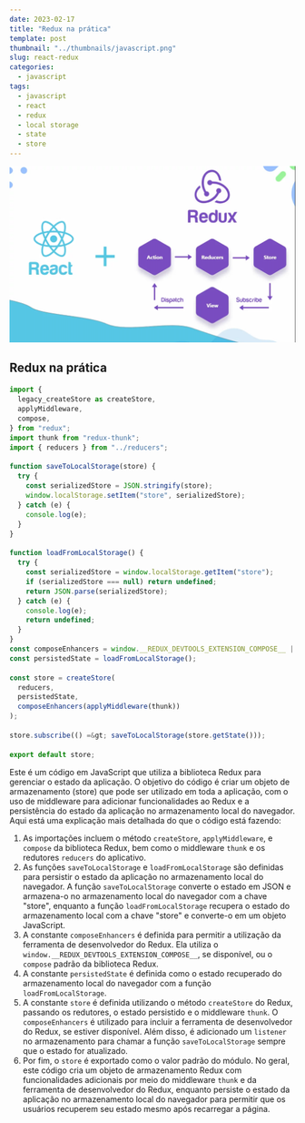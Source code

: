 ```yaml
---
date: 2023-02-17
title: "Redux na prática"
template: post
thumbnail: "../thumbnails/javascript.png"
slug: react-redux
categories:
  - javascript
tags:
  - javascript
  - react
  - redux
  - local storage
  - state
  - store
---
```


<img src="../images/redux.png" alt="React Redux"/>

## Redux na prática

```javascript
import {
  legacy_createStore as createStore,
  applyMiddleware,
  compose,
} from "redux";
import thunk from "redux-thunk";
import { reducers } from "../reducers";

function saveToLocalStorage(store) {
  try {
    const serializedStore = JSON.stringify(store);
    window.localStorage.setItem("store", serializedStore);
  } catch (e) {
    console.log(e);
  }
}

function loadFromLocalStorage() {
  try {
    const serializedStore = window.localStorage.getItem("store");
    if (serializedStore === null) return undefined;
    return JSON.parse(serializedStore);
  } catch (e) {
    console.log(e);
    return undefined;
  }
}
const composeEnhancers = window.__REDUX_DEVTOOLS_EXTENSION_COMPOSE__ || compose;
const persistedState = loadFromLocalStorage();

const store = createStore(
  reducers,
  persistedState,
  composeEnhancers(applyMiddleware(thunk))
);

store.subscribe(() =&gt; saveToLocalStorage(store.getState()));

export default store;
```

Este é um código em JavaScript que utiliza a biblioteca Redux para gerenciar o estado da aplicação. O objetivo do código é criar um objeto de armazenamento (store) que pode ser utilizado em toda a aplicação, com o uso de middleware para adicionar funcionalidades ao Redux e a persistência do estado da aplicação no armazenamento local do navegador.
Aqui está uma explicação mais detalhada do que o código está fazendo:

1. As importações incluem o método `createStore`, `applyMiddleware`, e `compose` da biblioteca Redux, bem como o middleware `thunk` e os redutores `reducers` do aplicativo.
2. As funções `saveToLocalStorage` e `loadFromLocalStorage` são definidas para persistir o estado da aplicação no armazenamento local do navegador. A função `saveToLocalStorage` converte o estado em JSON e armazena-o no armazenamento local do navegador com a chave "store", enquanto a função `loadFromLocalStorage` recupera o estado do armazenamento local com a chave "store" e converte-o em um objeto JavaScript.
3. A constante `composeEnhancers` é definida para permitir a utilização da ferramenta de desenvolvedor do Redux. Ela utiliza o `window.__REDUX_DEVTOOLS_EXTENSION_COMPOSE__`, se disponível, ou o `compose` padrão da biblioteca Redux.
4. A constante `persistedState` é definida como o estado recuperado do armazenamento local do navegador com a função `loadFromLocalStorage`.
5. A constante `store` é definida utilizando o método `createStore` do Redux, passando os redutores, o estado persistido e o middleware `thunk`. O `composeEnhancers` é utilizado para incluir a ferramenta de desenvolvedor do Redux, se estiver disponível. Além disso, é adicionado um `listener` no armazenamento para chamar a função `saveToLocalStorage` sempre que o estado for atualizado.
6. Por fim, o `store` é exportado como o valor padrão do módulo.
   No geral, este código cria um objeto de armazenamento Redux com funcionalidades adicionais por meio do middleware `thunk` e da ferramenta de desenvolvedor do Redux, enquanto persiste o estado da aplicação no armazenamento local do navegador para permitir que os usuários recuperem seu estado mesmo após recarregar a página.
